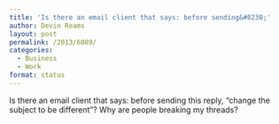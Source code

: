 ```yaml
---
title: 'Is there an email client that says: before sending&#8230;'
author: Devin Reams
layout: post
permalink: /2013/6089/
categories:
  - Business
  - Work
format: status
---
```

Is there an email client that says: before sending this reply, &#8220;change the subject to be different&#8221;? Why are people breaking my threads?